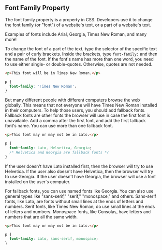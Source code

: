 ## Font Family Property

The font family property is a property in CSS. Developers use it to change the font family (or "font") of a website's text, or a part of a website's text.

Examples of fonts include Arial, Georgia, Times New Roman, and many more!

To change the font of a part of the text, type the selector of the specific text and a pair of curly brackets. Inside the brackets, type `font-family:` and then the name of the font. If the font's name has more than one word, you need to use either single- or double-quotes. Otherwise, quotes are not needed.

```html
<p>This font will be in Times New Roman.</p>
```

```css
p {
  font-family: 'Times New Roman';
}
```

But many different people with different computers browse the web globally. This means that not everyone will have Times New Roman installed in their computers. To help those users, you should add fallback fonts. Fallback fonts are other fonts the browser will use in case the first font is unavailable. Add a comma after the first font, and add the first fallback font's name. You can use more than one fallback font.

```html
<p>This font may or may not be in Lato.</p>
```

```css
p {
  font-family: Lato, Helvetica, Georgia;
  /* Helvetica and Georgia are fallback fonts */
}
```

If the user doesn't have Lato installed first, then the browser will try to use Helvetica. If the user also doesn't have Helvetica, then the browser will try to use Georgia. If the user doesn't have Georgia, the browser will use a font installed on the user's computer.

For fallback fonts, you can use named fonts like Georgia. You can also use general types like "sans-serif," "serif," "monospace," and others. Sans-serif fonts, like Lato, are fonts without small lines at the ends of letters and numbers. Serif fonts, like Times New Roman, do use small lines at the ends of letters and numbers. Monospace fonts, like Consolas, have letters and numbers that are all the same width.

```html
<p>This font may or may not be in Lato.</p>
```

```css
p {
  font-family: Lato, sans-serif, monospace;
}
```
